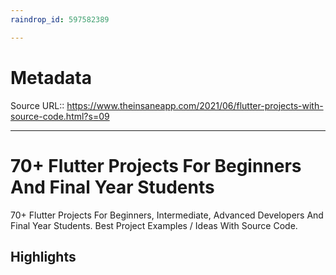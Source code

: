 ```yaml
---
raindrop_id: 597582389

---
```


# Metadata
Source URL:: https://www.theinsaneapp.com/2021/06/flutter-projects-with-source-code.html?s=09


---
# 70+ Flutter Projects For Beginners And Final Year Students

70+ Flutter Projects For Beginners, Intermediate, Advanced Developers And Final Year Students. Best Project Examples / Ideas With Source Code.

## Highlights
